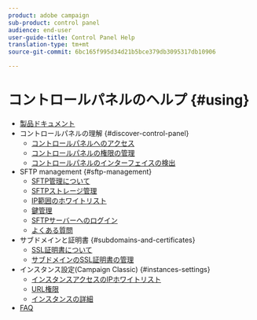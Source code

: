 ```yaml
---
product: adobe campaign
sub-product: control panel
audience: end-user
user-guide-title: Control Panel Help
translation-type: tm+mt
source-git-commit: 6bc165f995d34d21b5bce379db3095317db10906

---
```



# コントロールパネルのヘルプ {#using}

+ [製品ドキュメント](control-panel-home.md)
+ コントロールパネルの理解 {#discover-control-panel}
   + [コントロールパネルへのアクセス](discover/using/accessing-control-panel.md)
   + [コントロールパネルの権限の管理](discover/using/managing-permissions.md)
   + [コントロールパネルのインターフェイスの検出](discover/using/discovering-the-interface.md)
+ SFTP management {#sftp-management}
   + [SFTP管理について](sftp/using/about-sftp-management.md)
   + [SFTPストレージ管理](sftp/using/sftp-storage-management.md)
   + [IP範囲のホワイトリスト](sftp/using/ip-range-whitelisting.md)
   + [鍵管理](sftp/using/key-management.md)
   + [SFTPサーバーへのログイン](sftp/using/logging-into-sftp-server.md)
   + [よくある質問](sftp/using/common-questions.md)
+ サブドメインと証明書 {#subdomains-and-certificates}
   + [SSL証明書について](subdomains-certificates/using/about-ssl-certificates.md)
   + [サブドメインのSSL証明書の管理](subdomains-certificates/using/managing-ssl-certificates.md)
+ インスタンス設定(Campaign Classic) {#instances-settings}
   + [インスタンスアクセスのIPホワイトリスト](instances-settings/using/ip-whitelisting-instance-access.md)
   + [URL権限](instances-settings/using/url-permissions.md)
   + [インスタンスの詳細](instances-settings/using/instance-details.md)
+ [FAQ](faq.md)
